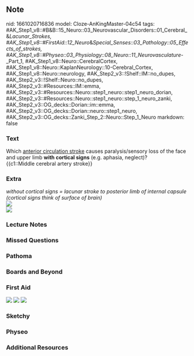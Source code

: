 ## Note
nid: 1661020716836
model: Cloze-AnKingMaster-04c54
tags: #AK_Step1_v8::#B&B::15_Neuro::03_Neurovascular_Disorders::01_Cerebral_&_Lacunar_Strokes, #AK_Step1_v8::#FirstAid::12_Neuro_&_Special_Senses::03_Pathology::05_Effects_of_strokes, #AK_Step1_v8::#Physeo::03_Physiology::08_Neuro::11_Neurovasculature_-_Part_1, #AK_Step1_v8::Neuro::CerebralCortex, #AK_Step1_v8::Neuro::KaplanNeurology::10-Cerebral_Cortex, #AK_Step1_v8::Neuro::neurology, #AK_Step2_v3::!Shelf::IM::no_dupes, #AK_Step2_v3::!Shelf::Neuro::no_dupes, #AK_Step2_v3::#Resources::IM::emma, #AK_Step2_v3::#Resources::Neuro::step1_neuro::step1_neuro_dorian, #AK_Step2_v3::#Resources::Neuro::step1_neuro::step_1_neuro_zanki, #AK_Step2_v3::OG_decks::Dorian::im::emma, #AK_Step2_v3::OG_decks::Dorian::neuro::step1_neuro, #AK_Step2_v3::OG_decks::Zanki_Step_2::Neuro::Step_1_Neuro
markdown: false

### Text
<div>
  Which <u>anterior circulation stroke</u> causes paralysis/sensory
  loss of the face and upper limb <b>with cortical signs</b> (e.g.
  aphasia, neglect)?
</div>
<div>
  {{c1::Middle cerebral artery stroke}}
</div>

### Extra
<div>
  <i>without cortical signs = lacunar stroke to posterior limb of
  internal capsule (cortical signs think of surface of brain)</i>
</div>
<div>
  <i><img src="paste-4421351003652097.jpg"></i>
</div>
<div>
  <i><img src="paste-351388454355337.jpg"></i>
</div>

### Lecture Notes


### Missed Questions


### Pathoma


### Boards and Beyond


### First Aid
<img src="tmpt036UI.png"> <img src="tmp5jO3V3.png"> <img src= 
"tmpUwgoyI.png">

### Sketchy


### Physeo


### Additional Resources

